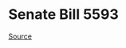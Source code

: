# Senate Bill 5593

[Source](http://lawfilesext.leg.wa.gov/biennium/2021-22/Pdf/Bills/Senate%20Bills/5593.pdf)
